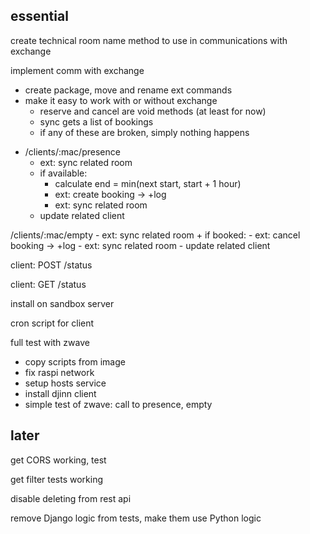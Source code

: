 essential
---------

create technical room name method to use in communications with exchange

implement comm with exchange
- create package, move and rename ext commands
- make it easy to work with or without exchange
    - reserve and cancel are void methods (at least for now)
    - sync gets a list of bookings
    - if any of these are broken, simply nothing happens

+ /clients/:mac/presence
    - ext: sync related room
    + if available:
        + calculate end = min(next start, start + 1 hour)
        - ext: create booking -> +log
        - ext: sync related room
    - update related client

/clients/:mac/empty
    - ext: sync related room
    + if booked:
        - ext: cancel booking -> +log
        - ext: sync related room
    - update related client

client: POST /status

client: GET /status

install on sandbox server

cron script for client

full test with zwave
- copy scripts from image
- fix raspi network
- setup hosts service
- install djinn client
- simple test of zwave: call to presence, empty

later
-----

get CORS working, test

get filter tests working

disable deleting from rest api

remove Django logic from tests, make them use Python logic
